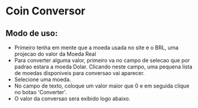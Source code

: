 # Coin Conversor

## Modo de uso:
   - Primeiro tenha em mente que a moeda usada no site e o BRL, uma projecao do valor da Moeda Real
   - Para converter alguma valor, primeiro va no campo de selecao que por padrao estara a moeda Dolar. Clicando neste campo, uma pequena lista de moedas disponiveis para conversao vai aparecer.
   - Selecione uma moeda.
   - No campo de texto, coloque um valor maior que 0 e em seguida clique no botao 'Converter'.
   - O valor da conversao sera exibido logo abaixo.